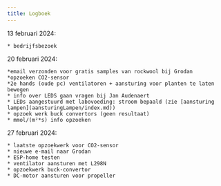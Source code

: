 ```yaml
---
title: Logboek
---
```



13 februari 2024:

    * bedrijfsbezoek

20 februari 2024:

    *email verzonden voor gratis samples van rockwool bij Grodan
    *opzoeken CO2-sensor
    *2e hands (oude pc) ventilatoren + aansturing voor planten te laten bewegen
    * info over LEDS gaan vragen bij Jan Audenaert
    * LEDs aangestuurd met labovoeding: stroom bepaald (zie [aansturing lampen](aansturingLampen/index.md))
    * opzoek werk buck convertors (geen resultaat)
    * mmol/(m²*s) info opzoeken


27 februari 2024:

    * laatste opzoekwerk voor CO2-sensor
    * nieuwe e-mail naar Grodan
    * ESP-home testen
    * ventilator aansturen met L298N
    * opzoekwerk buck-convertor
    * DC-motor aansturen voor propeller
